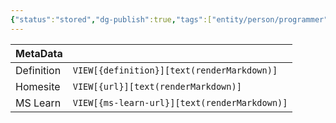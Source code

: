 ```yaml
---
{"status":"stored","dg-publish":true,"tags":["entity/person/programmer"],"creation_date":"2024-05-09 21:42","definition":"undefined","ms-learn-url":"undefined","url":"undefined","aliases":null,"permalink":"/social/dennis-doomen/","dgPassFrontmatter":true}
---
```



| MetaData   |                                              |
| ---------- | -------------------------------------------- |
| Definition | `VIEW[{definition}][text(renderMarkdown)]`   |
| Homesite   | `VIEW[{url}][text(renderMarkdown)]`          |
| MS Learn   | `VIEW[{ms-learn-url}][text(renderMarkdown)]` |

